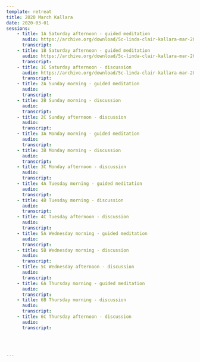 ```yaml
---
template: retreat
title: 2020 March Kallara
date: 2020-03-01
sessions:
    - title: 1A Saturday afternoon - guided meditation
      audio: https://archive.org/download/5c-linda-clair-kallara-mar-2020/2020%20March%20Kallara/1a-linda-clair-kallara-mar-2020.mp3
      transcript: 
    - title: 1B Saturday afternoon - guided meditation
      audio: https://archive.org/download/5c-linda-clair-kallara-mar-2020/2020%20March%20Kallara/1b-linda-clair-kallara-mar-2020.mp3
      transcript: 
    - title: 1C Saturday afternoon - discussion
      audio: https://archive.org/download/5c-linda-clair-kallara-mar-2020/2020%20March%20Kallara/1c-linda-clair-kallara-mar-2020.mp3
      transcript: 
    - title: 2A Sunday morning - guided meditation
      audio:
      transcript:
    - title: 2B Sunday morning - discussion
      audio:
      transcript:
    - title: 2C Sunday afternoon - discussion
      audio:
      transcript:
    - title: 3A Monday morning - guided meditation
      audio:
      transcript:
    - title: 3B Monday morning - discussion
      audio:
      transcript:
    - title: 3C Monday afternoon - discussion
      audio:
      transcript:
    - title: 4A Tuesday morning - guided meditation
      audio:
      transcript:
    - title: 4B Tuesday morning - discussion
      audio:
      transcript:
    - title: 4C Tuesday afternoon - discussion
      audio:
      transcript:
    - title: 5A Wednesday morning - guided meditation
      audio:
      transcript:
    - title: 5B Wednesday morning - discussion
      audio:
      transcript:
    - title: 5C Wednesday afternoon - discussion
      audio:
      transcript:
    - title: 6A Thursday morning - guided meditation
      audio: 
      transcript:
    - title: 6B Thursday morning - discussion
      audio:
      transcript:
    - title: 6C Thursday afternoon - discussion
      audio:
      transcript:
    
    
      

---
```

